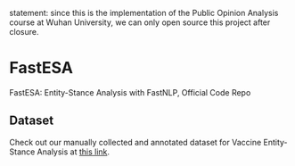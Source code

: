 statement: since this is the implementation of the Public Opinion Analysis course at Wuhan University, we can only open source this project after closure.
# FastESA
FastESA: Entity-Stance Analysis with FastNLP, Official Code Repo

## Dataset
Check out our manually collected and annotated dataset for Vaccine Entity-Stance Analysis at [this link](https://drive.google.com/file/d/17UsNdekDPKg7kiPsM7CKg8bgYXP440Rm/view?usp=sharing).

